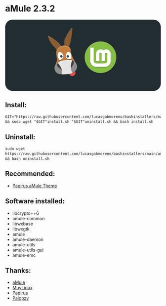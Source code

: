 # aMule 2.3.2
![Portada](preview.png?raw=true)

## Install:
```
GIT="https://raw.githubusercontent.com/lucasgabmoreno/bashinstallers/main/amule/" && sudo wget "$GIT"install.sh "$GIT"uninstall.sh && bash install.sh
```

## Uninstall:
```
sudo wget https://raw.githubusercontent.com/lucasgabmoreno/bashinstallers/main/amule/uninstall.sh && bash uninstall.sh
```
## Recommended:
* [Papirus aMule Theme](https://github.com/PapirusDevelopmentTeam/papirus-amule-theme)

## Software installed:
* libcrypto++6
* amule-common
* libwxbase
* libwxgtk
* amule
* amule-daemon
* amule-utils
* amule-utils-gui
* amule-emc


## Thanks:
* [aMule](https://www.amule.org/)
* [MuyLinux](https://www.muylinux.com/2020/12/02/amule-ubuntu-20-04-lts/)
* [Papirus](https://github.com/PapirusDevelopmentTeam)
* [Palopzv](https://github.com/palopezv/amule-emc)
